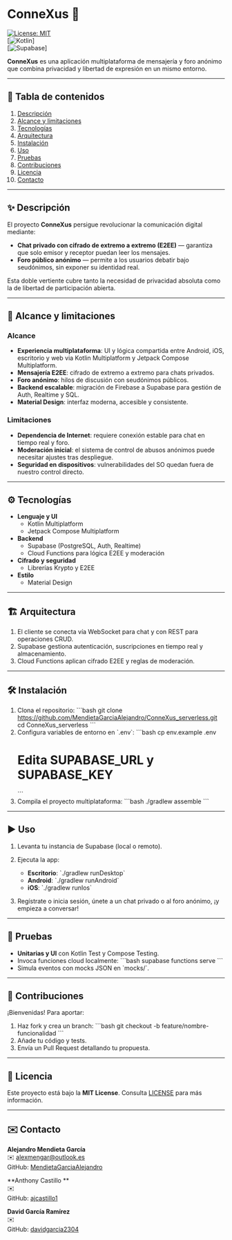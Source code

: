 # ConneXus 🔗

[![License: MIT](https://img.shields.io/badge/License-MIT-blue.svg)](LICENSE)  
[![Kotlin](https://img.shields.io/badge/Kotlin-1.8-blue.svg)]  
[![Supabase](https://img.shields.io/badge/Supabase-PostgreSQL-green.svg)]

**ConneXus** es una aplicación multiplataforma de mensajería y foro anónimo que combina privacidad y libertad de expresión en un mismo entorno.

---

## 📖 Tabla de contenidos

1. [Descripción](#-descripción)  
2. [Alcance y limitaciones](#-alcance-y-limitaciones)  
3. [Tecnologías](#-tecnologías)  
4. [Arquitectura](#-arquitectura)  
5. [Instalación](#-instalación)  
6. [Uso](#-uso)  
7. [Pruebas](#-pruebas)  
8. [Contribuciones](#-contribuciones)  
9. [Licencia](#-licencia)  
10. [Contacto](#-contacto)

---

## ✨ Descripción

El proyecto **ConneXus** persigue revolucionar la comunicación digital mediante:

- **Chat privado con cifrado de extremo a extremo (E2EE)** — garantiza que solo emisor y receptor puedan leer los mensajes.  
- **Foro público anónimo** — permite a los usuarios debatir bajo seudónimos, sin exponer su identidad real.

Esta doble vertiente cubre tanto la necesidad de privacidad absoluta como la de libertad de participación abierta.

---

## 🎯 Alcance y limitaciones

### Alcance

- **Experiencia multiplataforma**: UI y lógica compartida entre Android, iOS, escritorio y web via Kotlin Multiplatform y Jetpack Compose Multiplatform.  
- **Mensajería E2EE**: cifrado de extremo a extremo para chats privados.  
- **Foro anónimo**: hilos de discusión con seudónimos públicos.  
- **Backend escalable**: migración de Firebase a Supabase para gestión de Auth, Realtime y SQL.  
- **Material Design**: interfaz moderna, accesible y consistente.

### Limitaciones

- **Dependencia de Internet**: requiere conexión estable para chat en tiempo real y foro.  
- **Moderación inicial**: el sistema de control de abusos anónimos puede necesitar ajustes tras despliegue.  
- **Seguridad en dispositivos**: vulnerabilidades del SO quedan fuera de nuestro control directo.

---

## ⚙️ Tecnologías

- **Lenguaje y UI**  
  - Kotlin Multiplatform  
  - Jetpack Compose Multiplatform  
- **Backend**  
  - Supabase (PostgreSQL, Auth, Realtime)  
  - Cloud Functions para lógica E2EE y moderación  
- **Cifrado y seguridad**  
  - Librerías Krypto y E2EE  
- **Estilo**  
  - Material Design

---

## 🏗️ Arquitectura
1. El cliente se conecta vía WebSocket para chat y con REST para operaciones CRUD.  
2. Supabase gestiona autenticación, suscripciones en tiempo real y almacenamiento.  
3. Cloud Functions aplican cifrado E2EE y reglas de moderación.

---

## 🛠️ Instalación

1. Clona el repositorio:
   \`\`\`bash
   git clone https://github.com/MendietaGarciaAlejandro/ConneXus_serverless.git
   cd ConneXus_serverless
   \`\`\`
2. Configura variables de entorno en \`.env\`:
   \`\`\`bash
   cp env.example .env
   # Edita SUPABASE_URL y SUPABASE_KEY
   \`\`\`
3. Compila el proyecto multiplataforma:
   \`\`\`bash
   ./gradlew assemble
   \`\`\`

---

## ▶️ Uso

1. Levanta tu instancia de Supabase (local o remoto).  
2. Ejecuta la app:
   - **Escritorio**: \`./gradlew runDesktop\`  
   - **Android**: \`./gradlew runAndroid\`  
   - **iOS**: \`./gradlew runIos\`  

3. Regístrate o inicia sesión, únete a un chat privado o al foro anónimo, ¡y empieza a conversar!

---

## 🧪 Pruebas

- **Unitarias y UI** con Kotlin Test y Compose Testing.  
- Invoca funciones cloud localmente:
  \`\`\`bash
  supabase functions serve
  \`\`\`
- Simula eventos con mocks JSON en \`mocks/\`.

---

## 🤝 Contribuciones

¡Bienvenidas! Para aportar:

1. Haz fork y crea un branch:
   \`\`\`bash
   git checkout -b feature/nombre-funcionalidad
   \`\`\`
2. Añade tu código y tests.  
3. Envía un Pull Request detallando tu propuesta.

---

## 📄 Licencia

Este proyecto está bajo la **MIT License**. Consulta [LICENSE](LICENSE) para más información.

---

## ✉️ Contacto

**Alejandro Mendieta García**  
✉️ alexmengar@outlook.es  
GitHub: [MendietaGarciaAlejandro](https://github.com/MendietaGarciaAlejandro)

**Anthony Castillo **  
✉️   
GitHub: [ajcastillo1](https://github.com/ajcastillo1)

**David García Ramírez**  
✉️   
GitHub: [davidgarcia2304](https://github.com/davidgarcia2304)
